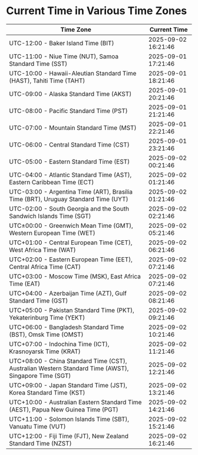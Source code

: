 # Current Time in Various Time Zones

| Time Zone | Current Time |
|-----------|--------------|
| UTC-12:00 - Baker Island Time (BIT) | 2025-09-02 16:21:46 |
| UTC-11:00 - Niue Time (NUT), Samoa Standard Time (SST) | 2025-09-01 17:21:46 |
| UTC-10:00 - Hawaii-Aleutian Standard Time (HAST), Tahiti Time (TAHT) | 2025-09-01 18:21:46 |
| UTC-09:00 - Alaska Standard Time (AKST) | 2025-09-01 20:21:46 |
| UTC-08:00 - Pacific Standard Time (PST) | 2025-09-01 21:21:46 |
| UTC-07:00 - Mountain Standard Time (MST) | 2025-09-01 22:21:46 |
| UTC-06:00 - Central Standard Time (CST) | 2025-09-01 23:21:46 |
| UTC-05:00 - Eastern Standard Time (EST) | 2025-09-02 00:21:46 |
| UTC-04:00 - Atlantic Standard Time (AST), Eastern Caribbean Time (ECT) | 2025-09-02 01:21:46 |
| UTC-03:00 - Argentina Time (ART), Brasília Time (BRT), Uruguay Standard Time (UYT) | 2025-09-02 01:21:46 |
| UTC-02:00 - South Georgia and the South Sandwich Islands Time (SGT) | 2025-09-02 02:21:46 |
| UTC±00:00 - Greenwich Mean Time (GMT), Western European Time (WET) | 2025-09-02 05:21:46 |
| UTC+01:00 - Central European Time (CET), West Africa Time (WAT) | 2025-09-02 06:21:46 |
| UTC+02:00 - Eastern European Time (EET), Central Africa Time (CAT) | 2025-09-02 07:21:46 |
| UTC+03:00 - Moscow Time (MSK), East Africa Time (EAT) | 2025-09-02 07:21:46 |
| UTC+04:00 - Azerbaijan Time (AZT), Gulf Standard Time (GST) | 2025-09-02 08:21:46 |
| UTC+05:00 - Pakistan Standard Time (PKT), Yekaterinburg Time (YEKT) | 2025-09-02 09:21:46 |
| UTC+06:00 - Bangladesh Standard Time (BST), Omsk Time (OMST) | 2025-09-02 10:21:46 |
| UTC+07:00 - Indochina Time (ICT), Krasnoyarsk Time (KRAT) | 2025-09-02 11:21:46 |
| UTC+08:00 - China Standard Time (CST), Australian Western Standard Time (AWST), Singapore Time (SGT) | 2025-09-02 12:21:46 |
| UTC+09:00 - Japan Standard Time (JST), Korea Standard Time (KST) | 2025-09-02 13:21:46 |
| UTC+10:00 - Australian Eastern Standard Time (AEST), Papua New Guinea Time (PGT) | 2025-09-02 14:21:46 |
| UTC+11:00 - Solomon Islands Time (SBT), Vanuatu Time (VUT) | 2025-09-02 15:21:46 |
| UTC+12:00 - Fiji Time (FJT), New Zealand Standard Time (NZST) | 2025-09-02 16:21:46 |
